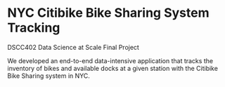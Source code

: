 # NYC Citibike Bike Sharing System Tracking
DSCC402 Data Science at Scale Final Project

We developed an end-to-end data-intensive application that tracks the inventory of bikes and available docks at a given station with the Citibike Bike Sharing system in NYC.

